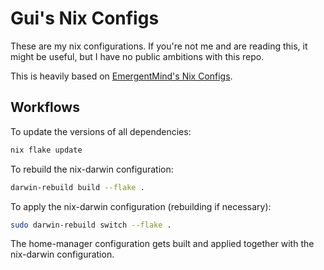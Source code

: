 # Gui's Nix Configs

These are my nix configurations.
If you're not me and are reading this, it might be useful, but I have no public ambitions with this repo.

This is heavily based on [EmergentMind's Nix Configs](https://github.com/EmergentMind/nix-config).

## Workflows

To update the versions of all dependencies:

```sh
nix flake update
```

To rebuild the nix-darwin configuration:

```sh
darwin-rebuild build --flake .
```

To apply the nix-darwin configuration (rebuilding if necessary):

```sh
sudo darwin-rebuild switch --flake .
```

The home-manager configuration gets built and applied together with the nix-darwin configuration.
